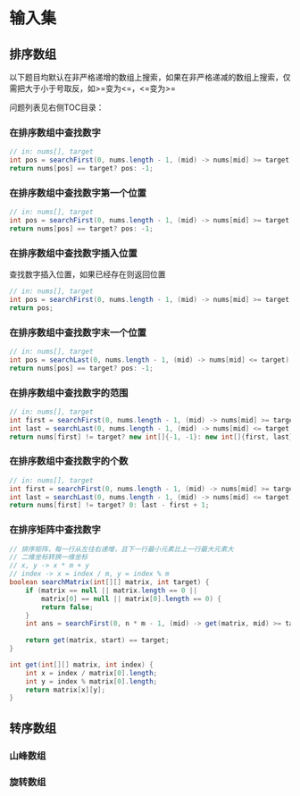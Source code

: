 # 输入集



## 排序数组

以下题目均默认在非严格递增的数组上搜索，如果在非严格递减的数组上搜索，仅需把大于小于号取反，如>=变为<=，<=变为>=

问题列表见右侧TOC目录：



### 在排序数组中查找数字

```java
// in: nums[], target
int pos = searchFirst(0, nums.length - 1, (mid) -> nums[mid] >= target);
return nums[pos] == target? pos: -1;
```



### 在排序数组中查找数字第一个位置

```java
// in: nums[], target
int pos = searchFirst(0, nums.length - 1, (mid) -> nums[mid] >= target);
return nums[pos] == target? pos: -1;
```



### 在排序数组中查找数字插入位置

查找数字插入位置，如果已经存在则返回位置

```java
// in: nums[], target
int pos = searchFirst(0, nums.length - 1, (mid) -> nums[mid] >= target);
return pos;
```



### 在排序数组中查找数字末一个位置

```java
// in: nums[], target
int pos = searchLast(0, nums.length - 1, (mid) -> nums[mid] <= target);
return nums[pos] == target? pos: -1;
```



### 在排序数组中查找数字的范围

```java
// in: nums[], target
int first = searchFirst(0, nums.length - 1, (mid) -> nums[mid] >= target);
int last = searchLast(0, nums.length - 1, (mid) -> nums[mid] <= target);
return nums[first] != target? new int[]{-1, -1}: new int[]{first, last};
```



### 在排序数组中查找数字的个数

```java
// in: nums[], target
int first = searchFirst(0, nums.length - 1, (mid) -> nums[mid] >= target);
int last = searchLast(0, nums.length - 1, (mid) -> nums[mid] <= target);
return nums[first] != target? 0: last - first + 1;
```



### 在排序矩阵中查找数字

```java
// 排序矩阵，每一行从左往右递增，且下一行最小元素比上一行最大元素大
// 二维坐标转换一维坐标
// x, y -> x * m + y
// index -> x = index / m, y = index % m
boolean searchMatrix(int[][] matrix, int target) {
    if (matrix == null || matrix.length == 0 ||
        matrix[0] == null || matrix[0].length == 0) {
        return false;
    }
    int ans = searchFirst(0, n * m - 1, (mid) -> get(matrix, mid) >= target)
    
    return get(matrix, start) == target;
}

int get(int[][] matrix, int index) {
    int x = index / matrix[0].length;
    int y = index % matrix[0].length;
    return matrix[x][y];
}
```





## 转序数组



### 山峰数组







### 旋转数组



